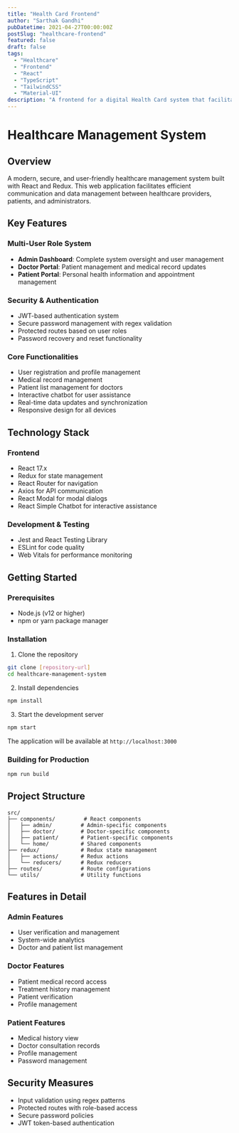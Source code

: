 ```yaml
---
title: "Health Card Frontend"
author: "Sarthak Gandhi"
pubDatetime: 2021-04-27T00:00:00Z
postSlug: "healthcare-frontend"
featured: false
draft: false
tags:
  - "Healthcare"
  - "Frontend"
  - "React"
  - "TypeScript"
  - "TailwindCSS"
  - "Material-UI"
description: "A frontend for a digital Health Card system that facilitates seamless interaction between patients, doctors, and administrators."
---
```


# Healthcare Management System

## Overview

A modern, secure, and user-friendly healthcare management system built with React and Redux. This web application facilitates efficient communication and data management between healthcare providers, patients, and administrators.

## Key Features

### Multi-User Role System

- **Admin Dashboard**: Complete system oversight and user management
- **Doctor Portal**: Patient management and medical record updates
- **Patient Portal**: Personal health information and appointment management

### Security & Authentication

- JWT-based authentication system
- Secure password management with regex validation
- Protected routes based on user roles
- Password recovery and reset functionality

### Core Functionalities

- User registration and profile management
- Medical record management
- Patient list management for doctors
- Interactive chatbot for user assistance
- Real-time data updates and synchronization
- Responsive design for all devices

## Technology Stack

### Frontend

- React 17.x
- Redux for state management
- React Router for navigation
- Axios for API communication
- React Modal for modal dialogs
- React Simple Chatbot for interactive assistance

### Development & Testing

- Jest and React Testing Library
- ESLint for code quality
- Web Vitals for performance monitoring

## Getting Started

### Prerequisites

- Node.js (v12 or higher)
- npm or yarn package manager

### Installation

1. Clone the repository

```bash
git clone [repository-url]
cd healthcare-management-system
```

2. Install dependencies

```bash
npm install
```

3. Start the development server

```bash
npm start
```

The application will be available at `http://localhost:3000`

### Building for Production

```bash
npm run build
```

## Project Structure

```
src/
├── components/         # React components
│   ├── admin/         # Admin-specific components
│   ├── doctor/        # Doctor-specific components
│   ├── patient/       # Patient-specific components
│   └── home/          # Shared components
├── redux/             # Redux state management
│   ├── actions/       # Redux actions
│   └── reducers/      # Redux reducers
├── routes/            # Route configurations
└── utils/             # Utility functions
```

## Features in Detail

### Admin Features

- User verification and management
- System-wide analytics
- Doctor and patient list management

### Doctor Features

- Patient medical record access
- Treatment history management
- Patient verification
- Profile management

### Patient Features

- Medical history view
- Doctor consultation records
- Profile management
- Password management

## Security Measures

- Input validation using regex patterns
- Protected routes with role-based access
- Secure password policies
- JWT token-based authentication

